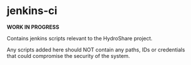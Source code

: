 # jenkins-ci

**WORK IN PROGRESS**

Contains jenkins scripts relevant to the HydroShare project.

Any scripts added here should NOT contain any paths, IDs or credentials that could compromise the security of the system.
